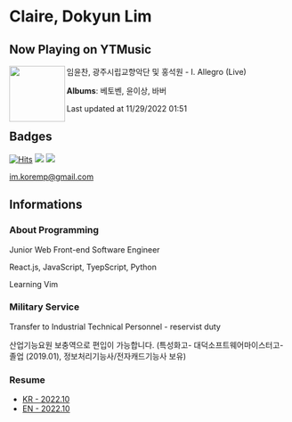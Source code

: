 # Claire, Dokyun Lim

## Now Playing on YTMusic

[<img align="left" width="100" src="https://lh3.googleusercontent.com/reswFiRRl6Gb6qtOUErImq7feFUuFIPc2_AQX5-osYJgciLI12pLlf5WtknrDUCT2dvPTyzBd5tNfe51">](https://music.youtube.com/watch?v=7rDiJrxM548)

임윤찬, 광주시립교향악단 및 홍석원 - I. Allegro (Live)

**Albums**: 베토벤, 윤이상, 바버

Last updated at 11/29/2022 01:51

## Badges

[![Hits](https://hits.seeyoufarm.com/api/count/incr/badge.svg?url=https%3A%2F%2Fgithub.com%2Fkoremp%2Fkormep&count_bg=%2379C83D&title_bg=%23555555&icon=&icon_color=%23E7E7E7&title=hits&edge_flat=false)](https://hits.seeyoufarm.com)
<a href="https://dev.to/koremp"><img src="https://img.shields.io/badge/dev.to-0A0A0A?style=for-the-badge&logo=devdotto&logoColor=white"/></a>
<a href="https://www.linkedin.com/in/koremp"><img src="https://img.shields.io/badge/LinkedIn-0077B5?style=flat-square&logo=linkedin&logoColor=white"/></a>

im.koremp@gmail.com

## Informations

### About Programming

Junior Web Front-end Software Engineer

React.js, JavaScript, TyepScript, Python

Learning Vim

### Military Service

Transfer to Industrial Technical Personnel - reservist duty

산업기능요원 보충역으로 편입이 가능합니다. (특성화고- 대덕소프트웨어마이스터고- 졸업 (2019.01), 정보처리기능사/전자캐드기능사 보유)

### Resume

* [KR - 2022.10](./resume/README.md)
* [EN - 2022.10](./resume/README.en.md)
